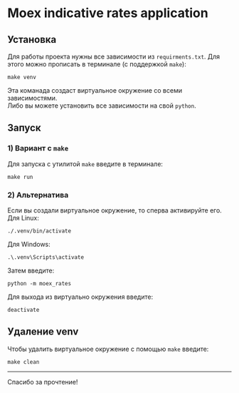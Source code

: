 # Moex indicative rates application

## Установка

Для работы проекта нужны все зависимости из `requirments.txt`.
Для этого можно прописать в терминале (с поддержкой `make`):
```
make venv
```
Эта команада создаст виртуальное окружение со всеми зависимостями.\
Либо вы можете установить все зависимости на свой `python`.

## Запуск
### 1) Вариант с `make`
Для запуска с утилитой `make` введите в терминале:
```
make run
```
### 2) Альтернатива
Если вы создали виртуальное окружение, то сперва активируйте его.
Для Linux:
```
./.venv/bin/activate
```
Для Windows:
```
.\.venv\Scripts\activate
```
Затем введите:
```
python -m moex_rates
```
Для выхода из виртуально окружения введите:
```
deactivate
```

## Удаление venv
Чтобы удалить виртуальное окружение с помощью `make` введите:
```
make clean
```

---
Спасибо за прочтение!